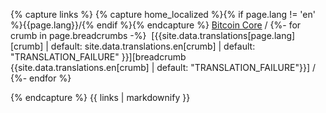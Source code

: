 {% capture links %}
{% capture home_localized %}{% if page.lang != 'en' %}{{page.lang}}/{% endif %}{% endcapture %}
[Bitcoin Core](/{{home_localized}}) /
{%- for crumb in page.breadcrumbs -%}
&nbsp;[{{site.data.translations[page.lang][crumb] | default: site.data.translations.en[crumb] | default: "TRANSLATION_FAILURE" }}][breadcrumb {{site.data.translations.en[crumb] | default: "TRANSLATION_FAILURE"}}]&nbsp;/
{%- endfor %}

[breadcrumb features]: /{{page.lang}}/features/
[breadcrumb verification]: /{{page.lang}}/features/verification/
{% endcapture %}
{{ links | markdownify }}

